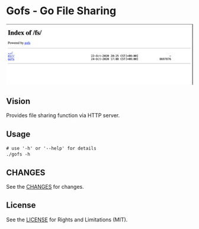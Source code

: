 Gofs - Go File Sharing
======================

![Preview](.github/img/1.png)

## Vision

Provides file sharing function via HTTP server.

## Usage

    # use '-h' or '--help' for details
    ./gofs -h

## CHANGES

See the [CHANGES](CHANGE.md) for changes.

## License

See the [LICENSE](LICENSE) for Rights and Limitations (MIT).
